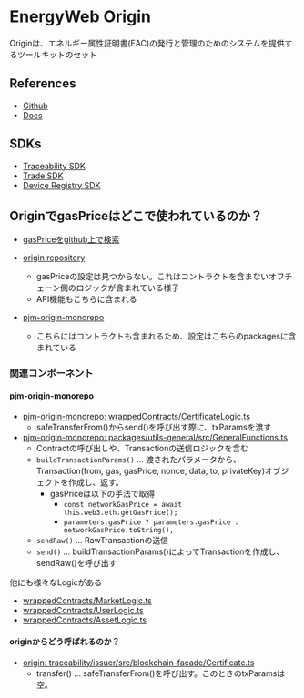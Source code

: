 # EnergyWeb Origin

Originは、エネルギー属性証明書(EAC)の発行と管理のためのシステムを提供するツールキットのセット


## References
- [Github](https://github.com/energywebfoundation/origin)
- [Docs](https://energy-web-foundation-origin.readthedocs-hosted.com/en/latest/)

## SDKs
- [Traceability SDK](https://energy-web-foundation-origin.readthedocs-hosted.com/en/latest/traceability/)
- [Trade SDK](https://energy-web-foundation-origin.readthedocs-hosted.com/en/latest/trade/)
- [Device Registry SDK](https://energy-web-foundation-origin.readthedocs-hosted.com/en/latest/device-registry/)

## OriginでgasPriceはどこで使われているのか？
- [gasPriceをgithub上で検索](https://github.com/search?q=org%3Aenergywebfoundation+gasPrice&type=code
)

- [origin repository](https://github.com/energywebfoundation/origin)
  - gasPriceの設定は見つからない。これはコントラクトを含まないオフチェーン側のロジックが含まれている様子
  - API機能もこちらに含まれる
- [pjm-origin-monorepo](https://github.com/energywebfoundation/pjm-origin-monorepo)
  - こちらにはコントラクトも含まれるため、設定はこちらのpackagesに含まれている

### 関連コンポーネント

#### pjm-origin-monorepo
- [pjm-origin-monorepo: wrappedContracts/CertificateLogic.ts](https://github.com/energywebfoundation/pjm-origin-monorepo/blob/4e74a0559167c37f87bcb2f9870244efbb9a1b03/packages/origin/src/wrappedContracts/CertificateLogic.ts)
  - safeTransferFrom()からsend()を呼び出す際に、txParamsを渡す
- [pjm-origin-monorepo: packages/utils-general/src/GeneralFunctions.ts](https://github.com/energywebfoundation/pjm-origin-monorepo/blob/4e74a0559167c37f87bcb2f9870244efbb9a1b03/packages/utils-general/src/GeneralFunctions.ts)
  - Contractの呼び出しや、Transactionの送信ロジックを含む
  - `buildTransactionParams()` ... 渡されたパラメータから、Transaction(from, gas, gasPrice, nonce, data, to, privateKey)オブジェクトを作成し、返す。
    - gasPriceは以下の手法で取得
      - `const networkGasPrice = await this.web3.eth.getGasPrice();`
      - `parameters.gasPrice ? parameters.gasPrice : networkGasPrice.toString(),`
  - `sendRaw()` ... RawTransactionの送信
  - `send()` ... buildTransactionParams()によってTransactionを作成し、sendRaw()を呼び出す

他にも様々なLogicがある
- [wrappedContracts/MarketLogic.ts](https://github.com/energywebfoundation/pjm-origin-monorepo/blob/4e74a0559167c37f87bcb2f9870244efbb9a1b03/packages/market/src/wrappedContracts/MarketLogic.ts)
- [wrappedContracts/UserLogic.ts](https://github.com/energywebfoundation/pjm-origin-monorepo/blob/4e74a0559167c37f87bcb2f9870244efbb9a1b03/packages/user-registry/src/wrappedContracts/UserLogic.ts)
- [wrappedContracts/AssetLogic.ts](https://github.com/energywebfoundation/pjm-origin-monorepo/blob/4e74a0559167c37f87bcb2f9870244efbb9a1b03/packages/asset-registry/src/wrappedContracts/AssetLogic.ts)


#### originからどう呼ばれるのか？
- [origin: traceability/issuer/src/blockchain-facade/Certificate.ts](https://github.com/energywebfoundation/origin/blob/ab7c5021294c4b9f73b8529385ef4d59492154b0/packages/traceability/issuer/src/blockchain-facade/Certificate.ts)
  - transfer() ... safeTransferFrom()を呼び出す。このときのtxParamsは空。 
